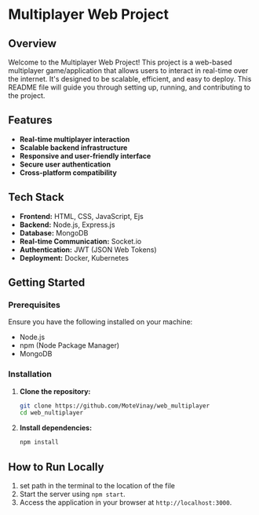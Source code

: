# Multiplayer Web Project

## Overview

Welcome to the Multiplayer Web Project! This project is a web-based multiplayer game/application that allows users to interact in real-time over the internet. It's designed to be scalable, efficient, and easy to deploy. This README file will guide you through setting up, running, and contributing to the project.

## Features

- **Real-time multiplayer interaction**
- **Scalable backend infrastructure**
- **Responsive and user-friendly interface**
- **Secure user authentication**
- **Cross-platform compatibility**

## Tech Stack

- **Frontend:** HTML, CSS, JavaScript, Ejs
- **Backend:** Node.js, Express.js
- **Database:** MongoDB
- **Real-time Communication:** Socket.io
- **Authentication:** JWT (JSON Web Tokens)
- **Deployment:** Docker, Kubernetes

## Getting Started

### Prerequisites

Ensure you have the following installed on your machine:

- Node.js
- npm (Node Package Manager)
- MongoDB

### Installation

1. **Clone the repository:**
   ```bash
   git clone https://github.com/MoteVinay/web_multiplayer
   cd web_nultiplayer
2. **Install dependencies:**
   ```bash
   npm install

## How to Run Locally
1. set path in the terminal to the location of the file
2. Start the server using `npm start`.
3. Access the application in your browser at `http://localhost:3000`.


   

